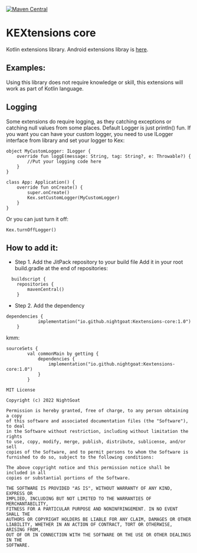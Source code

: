 [![Maven Central](https://maven-badges.herokuapp.com/maven-central/io.github.nightgoat/Kextensions-core/badge.svg)](https://maven-badges.herokuapp.com/maven-central/io.github.nightgoat/Kextensions-core)



# KEXtensions core
Kotlin extensions library.
Android extensions libray is [here](https://github.com/NightGoat/KEXtensions-android).

## Examples:
Using this library does not require knowledge or skill, this extensions will work as part of Kotlin language.

## Logging
Some extensions do require logging, as they catching exceptions or catching null values from some places. Default Logger is just println() fun.
If you want you can have your custom logger, you need to use ILogger interface from library and set your logger to Kex:
```
object MyCustomLogger: ILogger {
    override fun loggE(message: String, tag: String?, e: Throwable?) {
        //Put your logging code here
    }
}

class App: Application() {
    override fun onCreate() {
        super.onCreate()
        Kex.setCustomLogger(MyCustomLogger)
    }
}
```
Or you can just turn it off: 
```
Kex.turnOffLogger()
```

## How to add it:
* Step 1. Add the JitPack repository to your build file
Add it in your root build.gradle at the end of repositories:
```
  buildscript {
    repositories {
        mavenCentral()
    }
```
* Step 2. Add the dependency
```
dependencies {
	        implementation("io.github.nightgoat:Kextensions-core:1.0")
	}
```
kmm:
```
sourceSets {
        val commonMain by getting {
            dependencies {
                implementation("io.github.nightgoat:Kextensions-core:1.0")
            }
        }
```

```
MIT License

Copyright (c) 2022 NightGoat

Permission is hereby granted, free of charge, to any person obtaining a copy
of this software and associated documentation files (the "Software"), to deal
in the Software without restriction, including without limitation the rights
to use, copy, modify, merge, publish, distribute, sublicense, and/or sell
copies of the Software, and to permit persons to whom the Software is
furnished to do so, subject to the following conditions:

The above copyright notice and this permission notice shall be included in all
copies or substantial portions of the Software.

THE SOFTWARE IS PROVIDED "AS IS", WITHOUT WARRANTY OF ANY KIND, EXPRESS OR
IMPLIED, INCLUDING BUT NOT LIMITED TO THE WARRANTIES OF MERCHANTABILITY,
FITNESS FOR A PARTICULAR PURPOSE AND NONINFRINGEMENT. IN NO EVENT SHALL THE
AUTHORS OR COPYRIGHT HOLDERS BE LIABLE FOR ANY CLAIM, DAMAGES OR OTHER
LIABILITY, WHETHER IN AN ACTION OF CONTRACT, TORT OR OTHERWISE, ARISING FROM,
OUT OF OR IN CONNECTION WITH THE SOFTWARE OR THE USE OR OTHER DEALINGS IN THE
SOFTWARE.
```

